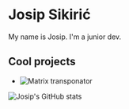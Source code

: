 # Josip Sikirić

My name is Josip. I'm a junior dev.

## Cool projects
* ![Matrix transponator](https://github.com/JusufS12/transponatorMatrica)

![Josip's GitHub stats](https://github-readme-stats.vercel.app/api?username=JusufS12&show_icons=true&theme=transparent)
